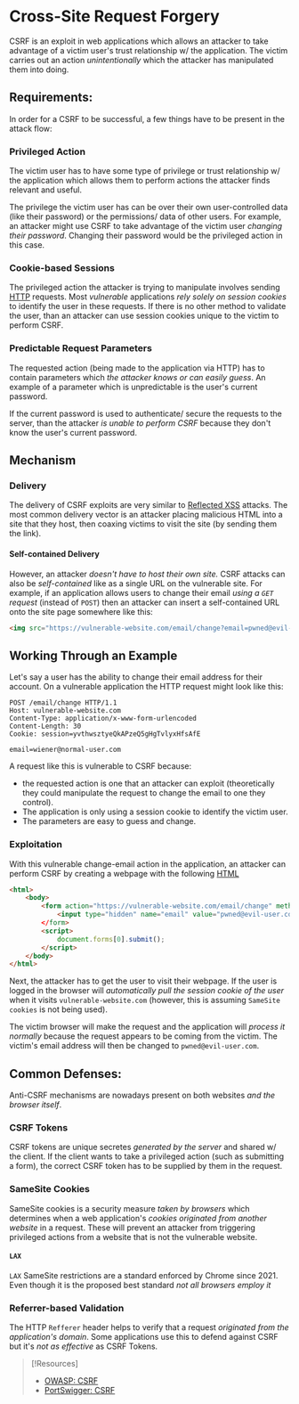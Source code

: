 
# Cross-Site Request Forgery
CSRF is an exploit in web applications which allows an attacker to take advantage of a victim user's trust relationship w/ the application. The victim carries out an action *unintentionally* which the attacker has manipulated them into doing.
## Requirements:
In order for a CSRF to be successful, a few things have to be present in the attack flow:
### Privileged Action
The victim user has to have some type of privilege or trust relationship w/ the application which allows them to perform actions the attacker finds relevant and useful.

The privilege the victim user has can be over their own user-controlled data (like their password) or the permissions/ data of other users. For example, an attacker might use CSRF to take advantage of the victim user *changing their password*. Changing their password would be the privileged action in this case.
### Cookie-based Sessions
The privileged action the attacker is trying to manipulate involves sending [HTTP](www/HTTP.md) requests. Most *vulnerable* applications *rely solely on session cookies* to identify the user in these requests. If there is no other method to validate the user, than an attacker can use session cookies unique to the victim to perform CSRF.
### Predictable Request Parameters
The requested action (being made to the application via HTTP) has to contain parameters which *the attacker knows or can easily guess*. An example of a parameter which is unpredictable is the user's current password.

If the current password is used to authenticate/ secure the requests to the server, than the attacker *is unable to perform CSRF* because they don't know the user's current password.
## Mechanism
### Delivery
The delivery of CSRF exploits are very similar to [Reflected XSS](/cybersecurity/TTPs/exploitation/injection/XSS.md) attacks. The most common delivery vector is an attacker placing malicious HTML into a site that they host, then coaxing victims to visit the site (by sending them the link).
#### Self-contained Delivery
However, an attacker *doesn't have to host their own site.* CSRF attacks can also be *self-contained* like as a single URL on the vulnerable site. For example, if an application allows users to change their email *using a `GET` request* (instead of `POST`) then an attacker can insert a self-contained URL onto the site page somewhere like this:
```html
<img src="https://vulnerable-website.com/email/change?email=pwned@evil-user.com">
```
## Working Through an Example
Let's say a user has the ability to change their email address for their account. On a vulnerable application the HTTP request might look like this:
```http
POST /email/change HTTP/1.1
Host: vulnerable-website.com
Content-Type: application/x-www-form-urlencoded
Content-Length: 30
Cookie: session=yvthwsztyeQkAPzeQ5gHgTvlyxHfsAfE

email=wiener@normal-user.com
```
A request like this is vulnerable to CSRF because:
- the requested action is one that an attacker can exploit (theoretically they could manipulate the request to change the email to one they control).
- The application is only using a session cookie to identify the victim user.
- The parameters are easy to guess and change.
### Exploitation
With this vulnerable change-email action in the application, an attacker can perform CSRF by creating a webpage with the following [HTML](/coding/markup/HTML.md)
```html
<html>
	<body>
		<form action="https://vulnerable-website.com/email/change" method="POST">
			<input type="hidden" name="email" value="pwned@evil-user.com"
		</form>
		<script>
			document.forms[0].submit();
		</script>
	</body>
</html>
```
Next, the attacker has to get the user to visit their webpage. If the user is logged in the browser will *automatically pull the session cookie of the user* when it visits `vulnerable-website.com` (however, this is assuming `SameSite cookies` is not being used).

The victim browser will make the request and the application will *process it normally* because the request appears to be coming from the victim. The victim's email address will then be changed to `pwned@evil-user.com`.
## Common Defenses:
Anti-CSRF mechanisms are nowadays present on both websites *and the browser itself*.
### CSRF Tokens
CSRF tokens are unique secretes *generated by the server* and shared w/ the client. If the client wants to take a privileged action (such as submitting a form), the correct CSRF token has to be supplied by them in the request.
### SameSite Cookies
SameSite cookies is a security measure *taken by browsers* which determines when a web application's *cookies originated from another website* in a request. These will prevent an attacker from triggering privileged actions from a website that is not the vulnerable website.
#### `LAX`
`LAX` SameSite restrictions are a standard enforced by Chrome since 2021. Even though it is the proposed best standard *not all browsers employ it*
### Referrer-based Validation
The HTTP `Refferer` header helps to verify that a request *originated from the application's domain*. Some applications use this to defend against CSRF but it's *not as effective* as CSRF Tokens.

> [!Resources]
> - [OWASP: CSRF](https://owasp.org/www-community/attacks/csrf)
> - [PortSwigger: CSRF](https://portswigger.net/web-security/csrf)

